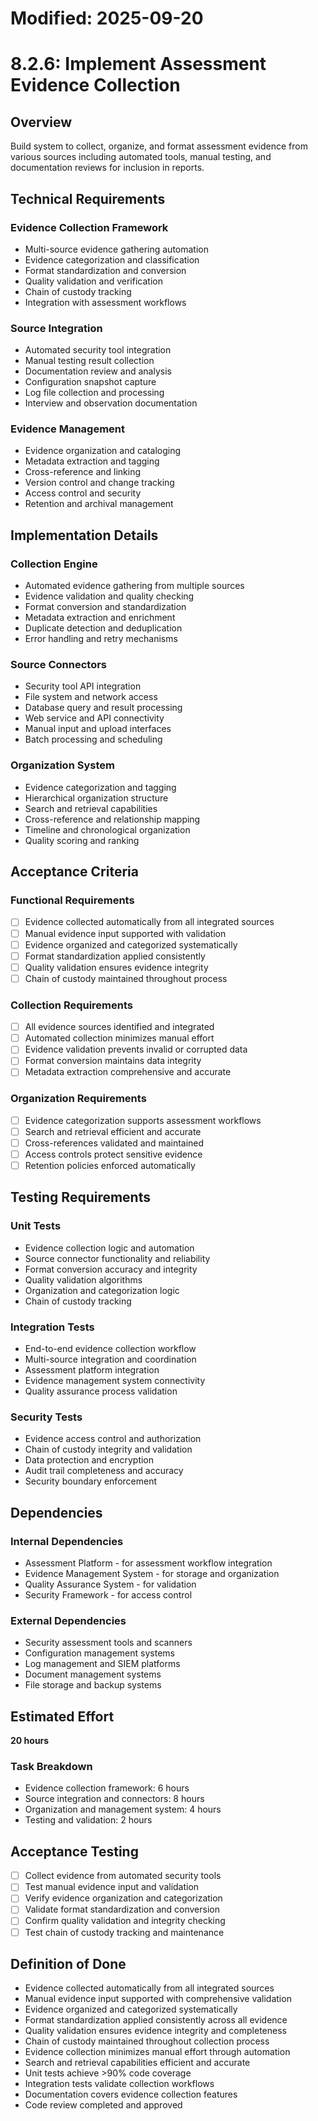 # Modified: 2025-09-20

# 8.2.6: Implement Assessment Evidence Collection

## Overview
Build system to collect, organize, and format assessment evidence from various sources including automated tools, manual testing, and documentation reviews for inclusion in reports.

## Technical Requirements

### Evidence Collection Framework
- Multi-source evidence gathering automation
- Evidence categorization and classification
- Format standardization and conversion
- Quality validation and verification
- Chain of custody tracking
- Integration with assessment workflows

### Source Integration
- Automated security tool integration
- Manual testing result collection
- Documentation review and analysis
- Configuration snapshot capture
- Log file collection and processing
- Interview and observation documentation

### Evidence Management
- Evidence organization and cataloging
- Metadata extraction and tagging
- Cross-reference and linking
- Version control and change tracking
- Access control and security
- Retention and archival management

## Implementation Details

### Collection Engine
- Automated evidence gathering from multiple sources
- Evidence validation and quality checking
- Format conversion and standardization
- Metadata extraction and enrichment
- Duplicate detection and deduplication
- Error handling and retry mechanisms

### Source Connectors
- Security tool API integration
- File system and network access
- Database query and result processing
- Web service and API connectivity
- Manual input and upload interfaces
- Batch processing and scheduling

### Organization System
- Evidence categorization and tagging
- Hierarchical organization structure
- Search and retrieval capabilities
- Cross-reference and relationship mapping
- Timeline and chronological organization
- Quality scoring and ranking

## Acceptance Criteria

### Functional Requirements
- [ ] Evidence collected automatically from all integrated sources
- [ ] Manual evidence input supported with validation
- [ ] Evidence organized and categorized systematically
- [ ] Format standardization applied consistently
- [ ] Quality validation ensures evidence integrity
- [ ] Chain of custody maintained throughout process

### Collection Requirements
- [ ] All evidence sources identified and integrated
- [ ] Automated collection minimizes manual effort
- [ ] Evidence validation prevents invalid or corrupted data
- [ ] Format conversion maintains data integrity
- [ ] Metadata extraction comprehensive and accurate

### Organization Requirements
- [ ] Evidence categorization supports assessment workflows
- [ ] Search and retrieval efficient and accurate
- [ ] Cross-references validated and maintained
- [ ] Access controls protect sensitive evidence
- [ ] Retention policies enforced automatically

## Testing Requirements

### Unit Tests
- Evidence collection logic and automation
- Source connector functionality and reliability
- Format conversion accuracy and integrity
- Quality validation algorithms
- Organization and categorization logic
- Chain of custody tracking

### Integration Tests
- End-to-end evidence collection workflow
- Multi-source integration and coordination
- Assessment platform integration
- Evidence management system connectivity
- Quality assurance process validation

### Security Tests
- Evidence access control and authorization
- Chain of custody integrity and validation
- Data protection and encryption
- Audit trail completeness and accuracy
- Security boundary enforcement

## Dependencies

### Internal Dependencies
- Assessment Platform - for assessment workflow integration
- Evidence Management System - for storage and organization
- Quality Assurance System - for validation
- Security Framework - for access control

### External Dependencies
- Security assessment tools and scanners
- Configuration management systems
- Log management and SIEM platforms
- Document management systems
- File storage and backup systems

## Estimated Effort
**20 hours**

### Task Breakdown
- Evidence collection framework: 6 hours
- Source integration and connectors: 8 hours
- Organization and management system: 4 hours
- Testing and validation: 2 hours

## Acceptance Testing
- [ ] Collect evidence from automated security tools
- [ ] Test manual evidence input and validation
- [ ] Verify evidence organization and categorization
- [ ] Validate format standardization and conversion
- [ ] Confirm quality validation and integrity checking
- [ ] Test chain of custody tracking and maintenance

## Definition of Done
- Evidence collected automatically from all integrated sources
- Manual evidence input supported with comprehensive validation
- Evidence organized and categorized systematically
- Format standardization applied consistently across all evidence
- Quality validation ensures evidence integrity and completeness
- Chain of custody maintained throughout collection process
- Evidence collection minimizes manual effort through automation
- Search and retrieval capabilities efficient and accurate
- Unit tests achieve >90% code coverage
- Integration tests validate collection workflows
- Documentation covers evidence collection features
- Code review completed and approved
